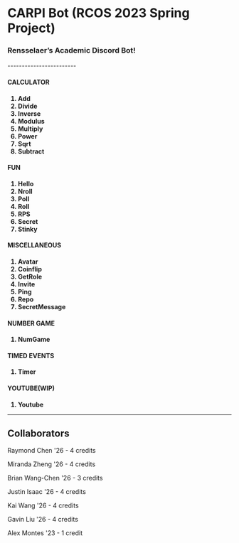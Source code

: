 # CARPI Bot (RCOS 2023 Spring Project)

<h3>Rensselaer’s Academic Discord Bot!</h3>
------------------------

<h4>CALCULATOR<h4>
<ol>
  <li>Add</li>
  <li>Divide</li>
  <li>Inverse</li>
  <li>Modulus</li>
  <li>Multiply</li>
  <li>Power</li>
  <li>Sqrt</li>
  <li>Subtract</li>
</ol>  
  
<h4>FUN<h4>
<ol>
  <li>Hello</li>
  <li>Nroll</li>
  <li>Poll</li>
  <li>Roll</li>
  <li>RPS</li>
  <li>Secret</li>
  <li>Stinky</li>
</ol>  
  
<h4>MISCELLANEOUS<h4>
<ol>
  <li>Avatar</li>
  <li>Coinflip</li>
  <li>GetRole</li>
  <li>Invite</li>
  <li>Ping</li>
  <li>Repo</li>
  <li>SecretMessage</li>
</ol>    

<h4>NUMBER GAME<h4>
<ol>
  <li>NumGame</li>
</ol>   
  
<h4>TIMED EVENTS<h4>
<ol>
  <li>Timer</li>
</ol>   
  
<h4>YOUTUBE(WIP)<h4>
<ol>
  <li>Youtube</li>
</ol> 
  
------------------------
Collaborators
-----
Raymond Chen    '26  -  4 credits 

Miranda Zheng   '26  -  4 credits 

Brian Wang-Chen '26  -  3 credits

Justin Isaac    '26  -  4 credits

Kai Wang        '26  -  4 credits

Gavin Liu       '26  -  4 credits

Alex Montes     '23  -  1 credit
